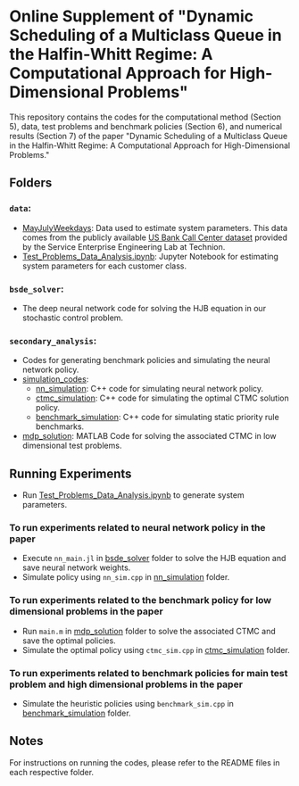 # Online Supplement of "Dynamic Scheduling of a Multiclass Queue in the Halfin-Whitt Regime: A Computational Approach for High-Dimensional Problems"

This repository contains the codes for the computational method (Section 5), data, test problems and benchmark policies (Section 6), and numerical results (Section 7) of the paper "Dynamic Scheduling of a Multiclass Queue in the Halfin-Whitt Regime: A Computational Approach for High-Dimensional Problems."

## Folders

### `data`:
  * [MayJulyWeekdays](https://github.com/ekasikaralar/NN_based_dynamic_scheduling/tree/main/data/MayJulyWeekdays): Data used to estimate system parameters. This data comes from the publicly available [US Bank Call Center dataset](https://see-center.iem.technion.ac.il/databases/USBank/) provided by the Service Enterprise Engineering Lab at Technion. 
  * [Test_Problems_Data_Analysis.ipynb](https://github.com/ekasikaralar/NN_based_dynamic_scheduling/blob/main/data/Test_Problems_Data_Analysis.ipynb): Jupyter Notebook for estimating system parameters for each customer class.
 
### `bsde_solver`:
   * The deep neural network code for solving the HJB equation in our stochastic control problem.

### `secondary_analysis`: 
   * Codes for generating benchmark policies and simulating the neural network policy.
   * [simulation_codes](https://github.com/ekasikaralar/NN_based_dynamic_scheduling/tree/main/secondary_analysis/simulation_codes):
      * [nn_simulation](https://github.com/ekasikaralar/NN_based_dynamic_scheduling/tree/main/secondary_analysis/simulation_codes/nn_simulation): C++ code for simulating neural network policy. 
      * [ctmc_simulation](https://github.com/ekasikaralar/NN_based_dynamic_scheduling/tree/main/secondary_analysis/simulation_codes/ctmc_simulation): C++ code for simulating the optimal CTMC solution policy.
      * [benchmark_simulation](https://github.com/ekasikaralar/NN_based_dynamic_scheduling/tree/main/secondary_analysis/simulation_codes/benchmark_simulation): C++ code for simulating static priority rule benchmarks. 
   * [mdp_solution](https://github.com/ekasikaralar/NN_based_dynamic_scheduling/tree/main/secondary_analysis/mdp_solution): MATLAB Code for solving the associated CTMC in low dimensional test problems.
 
## Running Experiments

* Run [Test_Problems_Data_Analysis.ipynb](https://github.com/ekasikaralar/NN_based_dynamic_scheduling/blob/main/data/Test_Problems_Data_Analysis.ipynb) to generate system parameters.

### To run experiments related to neural network policy in the paper

* Execute `nn_main.jl` in [bsde_solver](https://github.com/ekasikaralar/NN_based_dynamic_scheduling/tree/main/bsde_solver) folder to solve the HJB equation and save neural network weights.
* Simulate policy using `nn_sim.cpp` in [nn_simulation](https://github.com/ekasikaralar/NN_based_dynamic_scheduling/tree/main/secondary_analysis/simulation_codes/nn_simulation) folder.

### To run experiments related to the benchmark policy for low dimensional problems in the paper

* Run `main.m` in [mdp_solution](https://github.com/ekasikaralar/NN_based_dynamic_scheduling/tree/main/secondary_analysis/mdp_solution) folder to solve the associated CTMC and save the optimal policies.
* Simulate the optimal policy using `ctmc_sim.cpp` in [ctmc_simulation](https://github.com/ekasikaralar/NN_based_dynamic_scheduling/tree/main/secondary_analysis/simulation_codes/ctmc_simulation) folder.

### To run experiments related to benchmark policies for main test problem and high dimensional problems in the paper

* Simulate the heuristic policies using `benchmark_sim.cpp` in [benchmark_simulation](https://github.com/ekasikaralar/NN_based_dynamic_scheduling/tree/main/secondary_analysis/simulation_codes/benchmark_simulation) folder.

## Notes 
For instructions on running the codes, please refer to the README files in each respective folder.

